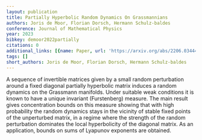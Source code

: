 ```yaml
---
layout: publication
title: Partially Hyperbolic Random Dynamics On Grassmannians
authors: Joris de Moor, Florian Dorsch, Hermann Schulz-baldes
conference: Journal of Mathematical Physics
year: 2023
bibkey: demoor2022partially
citations: 0
additional_links: [{name: Paper, url: 'https://arxiv.org/abs/2206.03444'}]
tags: []
short_authors: Joris de Moor, Florian Dorsch, Hermann Schulz-baldes
---
```

A sequence of invertible matrices given by a small random perturbation around
a fixed diagonal partially hyperbolic matrix induces a random dynamics on the
Grassmann manifolds. Under suitable weak conditions it is known to have a
unique invariant (Furstenberg) measure. The main result gives concentration
bounds on this measure showing that with high probability the random dynamics
stays in the vicinity of stable fixed points of the unperturbed matrix, in a
regime where the strength of the random perturbation dominates the local
hyperbolicity of the diagonal matrix. As an application, bounds on sums of
Lyapunov exponents are obtained.